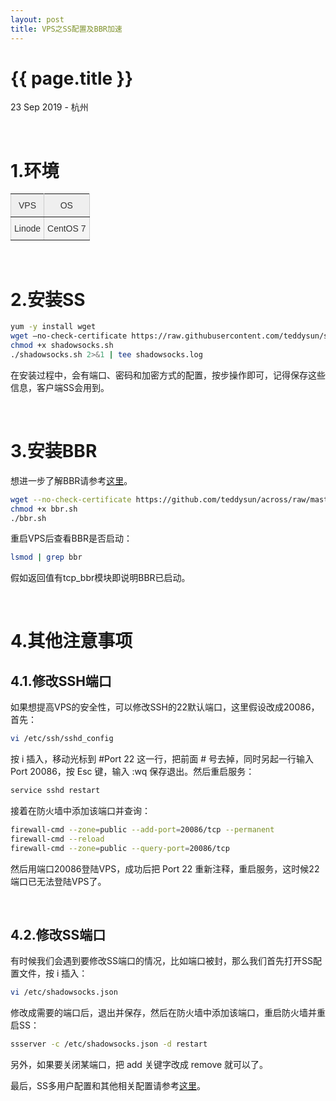 ```yaml
---
layout: post
title: VPS之SS配置及BBR加速
---
```


{{ page.title }}
================

<p class="meta">23 Sep 2019 - 杭州</p>

<br/>
  
# 1.环境


<style type="text/css">
.tg  {border-collapse:collapse;border-spacing:0;border-color:#ccc;}
.tg td{font-family:Arial, sans-serif;font-size:14px;padding:10px 5px;border-style:solid;border-width:1px;overflow:hidden;word-break:normal;border-color:#ccc;color:#333;background-color:#fff;}
.tg th{font-family:Arial, sans-serif;font-size:14px;font-weight:normal;padding:10px 5px;border-style:solid;border-width:1px;overflow:hidden;word-break:normal;border-color:#ccc;color:#333;background-color:#f0f0f0;}
.tg .tg-n2ye{background-color:#efefef;color:#333333;border-color:inherit;text-align:center;vertical-align:top}
.tg .tg-ohd8{background-color:#f5f5f5;color:#333333;border-color:inherit;text-align:center;vertical-align:top}
</style>
<table class="tg">
  <tr>
    <th class="tg-n2ye">VPS</th>
    <th class="tg-n2ye">OS</th>
  </tr>
  <tr>
    <td class="tg-ohd8">Linode</td>
    <td class="tg-ohd8">CentOS 7</td>
  </tr>
</table>

<br/>


# 2.安装SS
  
  

```bash
yum -y install wget
wget –no-check-certificate https://raw.githubusercontent.com/teddysun/shadowsocks_install/master/shadowsocks.sh
chmod +x shadowsocks.sh
./shadowsocks.sh 2>&1 | tee shadowsocks.log
```
在安装过程中，会有端口、密码和加密方式的配置，按步操作即可，记得保存这些信息，客户端SS会用到。  

<br/>

# 3.安装BBR
  
  

想进一步了解BBR请参考[这里](https://github.com/google/bbr)。

```bash
wget --no-check-certificate https://github.com/teddysun/across/raw/master/bbr.sh
chmod +x bbr.sh
./bbr.sh
```

重启VPS后查看BBR是否启动：


```bash
lsmod | grep bbr
```

假如返回值有tcp_bbr模块即说明BBR已启动。  

<br/>


# 4.其他注意事项
  

## 4.1.修改SSH端口  

如果想提高VPS的安全性，可以修改SSH的22默认端口，这里假设改成20086，首先：

```bash
vi /etc/ssh/sshd_config
```

按 i 插入，移动光标到 #Port 22 这一行，把前面 # 号去掉，同时另起一行输入 Port 20086，按 Esc 键，输入 :wq 保存退出。然后重启服务：

```bash
service sshd restart
```

接着在防火墙中添加该端口并查询：

```bash
firewall-cmd --zone=public --add-port=20086/tcp --permanent
firewall-cmd --reload
firewall-cmd --zone=public --query-port=20086/tcp
```

然后用端口20086登陆VPS，成功后把 Port 22 重新注释，重启服务，这时候22端口已无法登陆VPS了。  
  
<br/>

## 4.2.修改SS端口
 

有时候我们会遇到要修改SS端口的情况，比如端口被封，那么我们首先打开SS配置文件，按 i 插入：

```bash
vi /etc/shadowsocks.json
```

修改成需要的端口后，退出并保存，然后在防火墙中添加该端口，重启防火墙并重启SS：

```bash
ssserver -c /etc/shadowsocks.json -d restart
```

另外，如果要关闭某端口，把 add 关键字改成 remove 就可以了。  

最后，SS多用户配置和其他相关配置请参考[这里](https://blog.huihut.com/2016/12/03/BandwagonShadowsocksServer/)。

<br/>